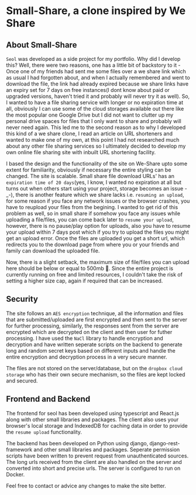 # Small-Share, a clone inspired by We Share

## About Small-Share

`Seol` was developed as a side project for my portfolio. Why did I develop this? Well, there were two reasons, one has a little bit of backstory to it - Once one of my friends had sent me some files over a we share link which as usual I had forgotten about, and when I actually remembered and went to download the file, the link had already expired because we share links have an expiry set for 7 days on free instances(I dont know about paid or upgraded versions, haven't tried it and probably will never try it as well). So, I wanted to have a file sharing service with longer or no expiration time at all, obviously I can use some of the cloud storages available out there like the most popular one Google Drive but I did not want to clutter up my personal drive spaces for files that I only want to share and probably will never need again. This led me to the second reason as to why I developed this kind of a we share clone, I read an article on URL shorteners and wanted to make one of my own, at this point I had not researched much about any other file sharing services so I ultimately decided to develop my own online file sharing site with inbuilt URL shortening facility.

I based the design and the functionality of the site on We-Share upto some extent for familiarity, obviously if necessary the entire styling can be changed. The site is scalable. Small share file download URLs' has an `expiration time of 20 days`(yes, I know, I wanted no expiration at all but turns out when others start using your project, storage becomes an issue -\_-), there is another feature which we share lacks i.e. `resuming an upload`, for some reason if you face any network issues or the browser crashes, you have to reupload your files from the begining. I wanted to get rid of this problem as well, so in small share if somehow you face any issues while uploading a file/files, you can come back later to `resume your upload`, however, there is no pause/play option for uploads, also you have to resume your upload within 7 days post which if you try to upload the files you might get an upload error. Once the files are uploaded you get a short url, which redirects you to the download page from where you or your friends and family can download the uploaded file.

Now, there is a slight setback, the
maximum size of file/files you can upload here should be below or
equal to 500mb 🙂. Since the entire project is currently running on
free and limited resources, I couldn't take the risk of setting a
higher size cap, again if required that can be increased.

## Security

The site follows an `AES encryption` technique, all the information and files that are submitted/uploaded are first encrypted and then sent to the server for further processing, similarly, the responses sent from the server are encrypted which are decrypted on the client and then user for futher processing. I have used the `NaCl` library to handle encryption and decryption and have written seperate scripts on the backend to generate long and random secret keys based on different inputs and handle the entire encryption and decryption process in a very secure manner.

The files are not stored on the server/database, but on the `dropbox cloud storage` who has their own secure mechanism, so the files are kept locked and secured.

## Frontend and Backend

The frontend for seol has been developed using typescript and React.js along with other small libraries and packages. The client also uses your browser's local storage and IndexedDB for caching data in order to provide the `resume upload` functionality.

The backend has been developed on Python using django, django-rest-framework and other small libraries and packages. Seperate permission scripts have been written to prevent request from unauthenticated sources. The long urls received from the client are also handled on the server and converted into short and precise urls.
The server is configured to run on Docker.

Feel free to contact or advice any changes to make the site better.

